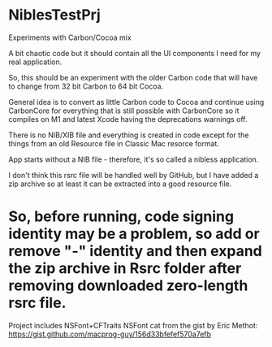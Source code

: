 # NiblesTestPrj
Experiments with Carbon/Cocoa mix

A bit chaotic code but it should contain all the UI components I need for my real application.

So, this should be an experiment with the older Carbon code that will have to change from 32 bit Carbon to 64 bit Cocoa.

General idea is to convert as little Carbon code to Cocoa and continue using CarbonCore for everything that is still possible with CarbonCore so it compiles on M1 and latest Xcode having the deprecations warnings off.

There is no NIB/XIB file and everything is created in code except  for the things from an old Resource file in Classic Mac resorce format.

App starts without a NIB file - therefore, it's so called a nibless application.

I don't think this rsrc file will be handled well by GitHub, but I have added a zip archive so at least it can be extracted into a good resource file.

# So, before running, code signing identity may be a problem, so add or remove "-" identity and then expand the zip archive in Rsrc folder after removing downloaded zero-length rsrc file.

Project includes NSFont+CFTraits NSFont cat from the gist by Eric Methot: https://gist.github.com/macprog-guy/156d33bfefef570a7efb
